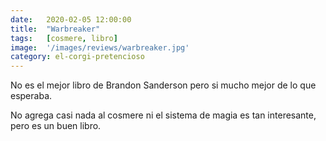 ```yaml
---
date:   2020-02-05 12:00:00
title:  "Warbreaker"
tags:   [cosmere, libro]
image:  '/images/reviews/warbreaker.jpg'
category: el-corgi-pretencioso
---
```

No es el mejor libro de Brandon Sanderson pero si mucho mejor de lo que esperaba.

No agrega casi nada al cosmere ni el sistema de magia es tan interesante, pero es un buen libro.